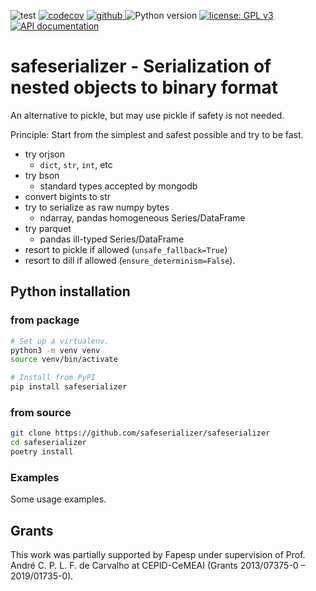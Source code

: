 ![test](https://github.com/safeserializer/safeserializer/workflows/test/badge.svg)
[![codecov](https://codecov.io/gh/safeserializer/safeserializer/branch/main/graph/badge.svg)](https://codecov.io/gh/safeserializer/safeserializer)
<a href="https://pypi.org/project/safeserializer">
<img src="https://img.shields.io/github/v/release/safeserializer/safeserializer?display_name=tag&sort=semver&color=blue" alt="github">
</a>
![Python version](https://img.shields.io/badge/python-3.10-blue.svg)
[![license: GPL v3](https://img.shields.io/badge/License-GPLv3_%28ask_for_options%29-blue.svg)](https://www.gnu.org/licenses/gpl-3.0)
[![API documentation](https://img.shields.io/badge/doc-API%20%28auto%29-a0a0a0.svg)](https://safeserializer.github.io/safeserializer)


# safeserializer - Serialization of nested objects to binary format 
An alternative to pickle, but may use pickle if safety is not needed.

Principle: Start from the simplest and safest possible and try to be fast.
* try orjson
  * `dict`, `str`, `int`, etc
* try bson
  * standard types accepted by mongodb
* convert bigints to str
* try to serialize as raw numpy bytes
  * ndarray, pandas homogeneous Series/DataFrame
* try parquet
  * pandas ill-typed Series/DataFrame
* resort to pickle if allowed (`unsafe_fallback=True`)
* resort to dill if allowed (`ensure_determinism=False`).



## Python installation
### from package
```bash
# Set up a virtualenv. 
python3 -m venv venv
source venv/bin/activate

# Install from PyPI
pip install safeserializer
```

### from source
```bash
git clone https://github.com/safeserializer/safeserializer
cd safeserializer
poetry install
```

### Examples
Some usage examples.



## Grants
This work was partially supported by Fapesp under supervision of
Prof. André C. P. L. F. de Carvalho at CEPID-CeMEAI (Grants 2013/07375-0 – 2019/01735-0).
